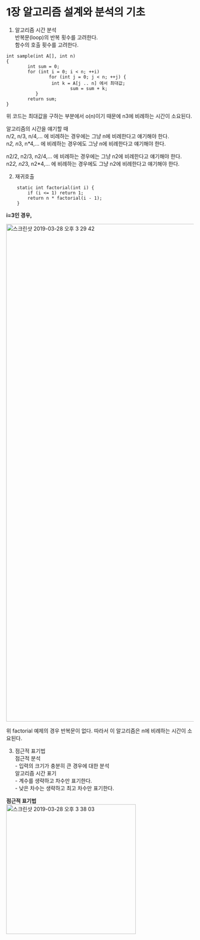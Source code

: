 # 1장 알고리즘 설계와 분석의 기초  

1. 알고리즘 시간 분석   
반복문(loop)의 반복 횟수를 고려한다.   
함수의 호출 횟수를 고려한다.  

```
int sample(int A[], int n)
{
        int sum = 0;
        for (int i = 0; i < n; ++i)
                for (int j = 0; j < n; ++j) {
                 int k = A[j .. n] 에서 최대값;
                        sum = sum + k;
           }
        return sum;
}

```  
위 코드는 최대값을 구하는 부분에서 o(n)이기 때문에 n3에 비례하는 시간이 소요된다.  

알고리즘의 시간을 얘기할 때   
n/2, n/3, n/4,... 에 비례하는 경우에는 그냥 n에 비례한다고 얘기해야 한다.  
n*2, n*3, n*4,... 에 비례하는 경우에도 그냥 n에 비례한다고 얘기해야 한다.  

n2/2, n2/3, n2/4,... 에 비례하는 경우에는 그냥 n2에 비례한다고 얘기해야 한다.  
n2*2, n2*3, n2*4,... 에 비례하는 경우에도 그냥 n2에 비례한다고 얘기해야 한다.  



2. 재귀호출  
```
    static int factorial(int i) {
        if (i <= 1) return 1;
        return n * factorial(i - 1);
    }

```

**i=3인 경우,**

<img width="1335" alt="스크린샷 2019-03-28 오후 3 29 42" src="https://user-images.githubusercontent.com/33855307/55135216-61c40700-516e-11e9-978a-09bfd86c20a3.png">


위 factorial 예제의 경우 반복문이 없다. 따라서 이 알고리즘은 n에 비례하는 시간이 소요된다.  

3. 점근적 표기법   
점근적 분석  
        - 입력의 크기가 충분히 큰 경우에 대한 분석  <br />
알고리즘 시간 표기    
        - 계수를 생략하고 차수만 표기한다.   
        - 낮은 차수는 생략하고 최고 차수만 표기한다.   

**점근적 표기법**  
<img width="348" alt="스크린샷 2019-03-28 오후 3 38 03" src="https://user-images.githubusercontent.com/33855307/55135615-8a98cc00-516f-11e9-9524-5d7ac3325d90.png">
